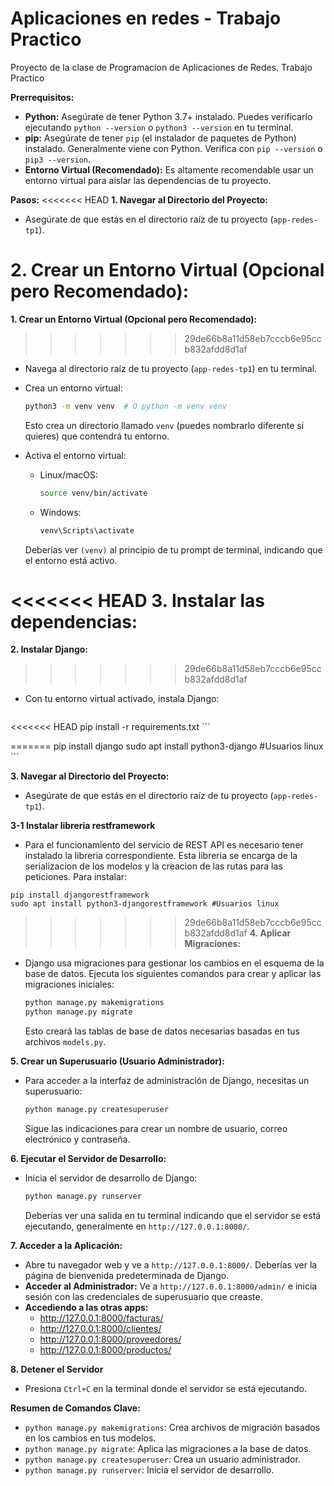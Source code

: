# Aplicaciones en redes - Trabajo Practico
Proyecto de la clase de Programacion de Aplicaciones de Redes. Trabajo Practico

**Prerrequisitos:**

* **Python:** Asegúrate de tener Python 3.7+ instalado. Puedes verificarlo ejecutando `python --version` o `python3 --version` en tu terminal.
* **pip:** Asegúrate de tener `pip` (el instalador de paquetes de Python) instalado. Generalmente viene con Python. Verifica con `pip --version` o `pip3 --version`.
* **Entorno Virtual (Recomendado):** Es altamente recomendable usar un entorno virtual para aislar las dependencias de tu proyecto.

**Pasos:**
<<<<<<< HEAD
**1. Navegar al Directorio del Proyecto:**

* Asegúrate de que estás en el directorio raíz de tu proyecto (`app-redes-tp1`).


**2. Crear un Entorno Virtual (Opcional pero Recomendado):**
=======

**1. Crear un Entorno Virtual (Opcional pero Recomendado):**
>>>>>>> 29de66b8a11d58eb7cccb6e95ccb832afdd8d1af

* Navega al directorio raíz de tu proyecto (`app-redes-tp1`) en tu terminal.
* Crea un entorno virtual:

    ```bash
    python3 -m venv venv  # O python -m venv venv
    ```

    Esto crea un directorio llamado `venv` (puedes nombrarlo diferente si quieres) que contendrá tu entorno.
* Activa el entorno virtual:
    * Linux/macOS:

        ```bash
        source venv/bin/activate
        ```

    * Windows:

        ```bash
        venv\Scripts\activate
        ```

    Deberías ver `(venv)` al principio de tu prompt de terminal, indicando que el entorno está activo.

<<<<<<< HEAD
**3. Instalar las dependencias:**
=======
**2. Instalar Django:**
>>>>>>> 29de66b8a11d58eb7cccb6e95ccb832afdd8d1af

* Con tu entorno virtual activado, instala Django:

    ```bash
<<<<<<< HEAD
    pip install -r requirements.txt
    ```

=======
    pip install django
    sudo apt install python3-django #Usuarios linux
    ```

**3. Navegar al Directorio del Proyecto:**

* Asegúrate de que estás en el directorio raíz de tu proyecto (`app-redes-tp1`).

**3-1 Instalar libreria restframework**

* Para el funcionamiento del servicio de REST API es necesario tener instalado la libreria correspondiente. Esta libreria se encarga 
de la serializacion de los modelos y la creacion de las rutas para las peticiones. Para instalar: 


```
pip install djangorestframework
sudo apt install python3-djangorestframework #Usuarios linux

```

>>>>>>> 29de66b8a11d58eb7cccb6e95ccb832afdd8d1af
**4. Aplicar Migraciones:**

* Django usa migraciones para gestionar los cambios en el esquema de la base de datos. Ejecuta los siguientes comandos para crear y aplicar las migraciones iniciales:

    ```bash
    python manage.py makemigrations
    python manage.py migrate
    ```

    Esto creará las tablas de base de datos necesarias basadas en tus archivos `models.py`.

**5. Crear un Superusuario (Usuario Administrador):**

* Para acceder a la interfaz de administración de Django, necesitas un superusuario:

    ```bash
    python manage.py createsuperuser
    ```

    Sigue las indicaciones para crear un nombre de usuario, correo electrónico y contraseña.

**6. Ejecutar el Servidor de Desarrollo:**

* Inicia el servidor de desarrollo de Django:

    ```bash
    python manage.py runserver
    ```

    Deberías ver una salida en tu terminal indicando que el servidor se está ejecutando, generalmente en `http://127.0.0.1:8000/`.

**7. Acceder a la Aplicación:**

* Abre tu navegador web y ve a `http://127.0.0.1:8000/`. Deberías ver la página de bienvenida predeterminada de Django.
* **Acceder al Administrador:** Ve a `http://127.0.0.1:8000/admin/` e inicia sesión con las credenciales de superusuario que creaste.
* **Accediendo a las otras apps:**
    * http://127.0.0.1:8000/facturas/
    * http://127.0.0.1:8000/clientes/
    * http://127.0.0.1:8000/proveedores/
    * http://127.0.0.1:8000/productos/

**8. Detener el Servidor**

* Presiona `Ctrl+C` en la terminal donde el servidor se está ejecutando.


**Resumen de Comandos Clave:**

* `python manage.py makemigrations`: Crea archivos de migración basados en los cambios en tus modelos.
* `python manage.py migrate`: Aplica las migraciones a la base de datos.
* `python manage.py createsuperuser`: Crea un usuario administrador.
* `python manage.py runserver`: Inicia el servidor de desarrollo.